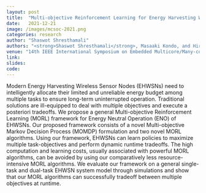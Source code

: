 ```yaml
---
layout: post
title:  "Multi-objective Reinforcement Learning for Energy Harvesting Wireless Sensor Nodes (accepted)"
date:   2021-12-21
image: /images/mcsoc-2021.png
categories: research
author: "Shaswot Shresthamali"
authors: "<strong>Shaswot Shresthamali</strong>, Masaaki Kondo, and Hiroshi Nakamura"
venue: "14th IEEE International Symposium on Embedded Multicore/Many-core Systems-on-Chip, MCSoC (2021)"
link: 
slides: 
code:
---
```

Modern Energy Harvesting Wireless Sensor Nodes (EHWSNs) need to intelligently allocate their limited and unreliable energy budget among multiple tasks to ensure long-term uninterrupted operation. Traditional solutions are ill-equipped to deal with multiple objectives and execute a posteriori tradeoffs. We propose a general Multi-objective Reinforcement Learning (MORL) framework for Energy Neutral Operation (ENO) of EHWSNs. Our proposed framework consists of a novel Multi-objective Markov Decision Process (MOMDP) formulation and two novel MORL algorithms. Using our framework, EHWSNs can learn policies to maximize multiple task-objectives and perform dynamic runtime tradeoffs. The high computation and learning costs, usually associated with powerful MORL algorithms, can be avoided by using our comparatively less resource-intensive MORL algorithms. We evaluate our framework on a general single-task and dual-task EHWSN system model through simulations and show that our MORL algorithms can successfully tradeoff between multiple objectives at runtime.
